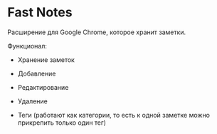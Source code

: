 # Fast Notes

Расширение для Google Chrome, которое хранит заметки.

Функционал:
+ Хранение заметок
+ Добавление
+ Редактирование 
+ Удаление

+ Теги (работают как категории, то есть к одной заметке можно прикрепить только один тег)


